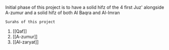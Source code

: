 Initial phase of this project is to have a solid hifz of the 4 first Juz' alongside A-zumur
and a solid hifz of both Al Baqra and Al-Imran

	Surahs of this project

1. [[Qaf]]
2. [[A-zumur]]
3. [[Al-zaryat]]
